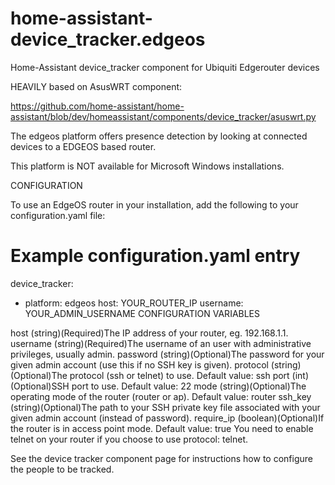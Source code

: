 # home-assistant-device_tracker.edgeos
Home-Assistant device_tracker component for Ubiquiti Edgerouter devices

HEAVILY based on AsusWRT component: 

https://github.com/home-assistant/home-assistant/blob/dev/homeassistant/components/device_tracker/asuswrt.py

The edgeos platform offers presence detection by looking at connected devices to a EDGEOS based router.

This platform is NOT available for Microsoft Windows installations.

CONFIGURATION

To use an EdgeOS router in your installation, add the following to your configuration.yaml file:

# Example configuration.yaml entry
device_tracker:
  - platform: edgeos
    host: YOUR_ROUTER_IP
    username: YOUR_ADMIN_USERNAME
CONFIGURATION VARIABLES

host
(string)(Required)The IP address of your router, eg. 192.168.1.1.
username
(string)(Required)The username of an user with administrative privileges, usually admin.
password
(string)(Optional)The password for your given admin account (use this if no SSH key is given).
protocol
(string)(Optional)The protocol (ssh or telnet) to use.
Default value: ssh
port
(int)(Optional)SSH port to use.
Default value: 22
mode
(string)(Optional)The operating mode of the router (router or ap).
Default value: router
ssh_key
(string)(Optional)The path to your SSH private key file associated with your given admin account (instead of password).
require_ip
(boolean)(Optional)If the router is in access point mode.
Default value: true
You need to enable telnet on your router if you choose to use protocol: telnet.

See the device tracker component page for instructions how to configure the people to be tracked.
